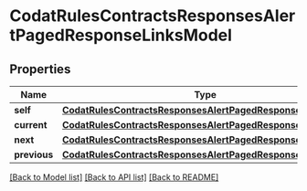 # CodatRulesContractsResponsesAlertPagedResponseLinksModel


## Properties
Name | Type | Description | Notes
------------ | ------------- | ------------- | -------------
**self** | [**CodatRulesContractsResponsesAlertPagedResponseHrefModel**](CodatRulesContractsResponsesAlertPagedResponseHrefModel.md) |  | [optional] 
**current** | [**CodatRulesContractsResponsesAlertPagedResponseHrefModel**](CodatRulesContractsResponsesAlertPagedResponseHrefModel.md) |  | [optional] 
**next** | [**CodatRulesContractsResponsesAlertPagedResponseHrefModel**](CodatRulesContractsResponsesAlertPagedResponseHrefModel.md) |  | [optional] 
**previous** | [**CodatRulesContractsResponsesAlertPagedResponseHrefModel**](CodatRulesContractsResponsesAlertPagedResponseHrefModel.md) |  | [optional] 

[[Back to Model list]](../README.md#documentation-for-models) [[Back to API list]](../README.md#documentation-for-api-endpoints) [[Back to README]](../README.md)


